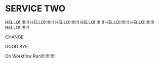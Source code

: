 # SERVICE TWO

HELLO!!!!!!!!
HELLO!!!!!!!!
HELLO!!!!!!!!
HELLO!!!!!!!!
HELLO!!!!!!!!
HELLO!!!!!!!!
HELLO!!!!!!!!

CHANGE

GOOD BYE

On Workflow Run!!!!!!!!!!!!
